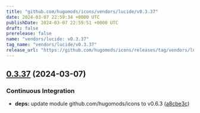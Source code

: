 ```yaml
---
title: "github.com/hugomods/icons/vendors/lucide/v0.3.37"
date: 2024-03-07 22:59:34 +0000 UTC
publishDate: 2024-03-07 22:59:51 +0000 UTC
draft: false
prerelease: false
name: "vendors/lucide: v0.3.37"
tag_name: "vendors/lucide/v0.3.37"
release_url: "https://github.com/hugomods/icons/releases/tag/vendors/lucide/v0.3.37"
---
```


## [0.3.37](https://github.com/hugomods/icons/compare/vendors/lucide/v0.3.36...vendors/lucide/v0.3.37) (2024-03-07)


### Continuous Integration

* **deps:** update module github.com/hugomods/icons to v0.6.3 ([a8cbe3c](https://github.com/hugomods/icons/commit/a8cbe3c39733515f82c82a887d1d01d2f6f79ff8))
